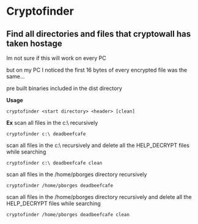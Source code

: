# Cryptofinder

## Find all directories and files that cryptowall has taken hostage

Im not sure if this will work on every PC

but on my PC I noticed the first 16 bytes of every encrypted file was the same...

pre built binaries included in the dist directory


**Usage**
```
cryptofinder <start directory> <header> [clean]
```

**Ex**
scan all files in the c:\ recursively
```
cryptofinder c:\ deadbeefcafe
```

scan all files in the c:\ recursively and delete all the HELP_DECRYPT files while searching
```
cryptofinder c:\ deadbeefcafe clean
```

scan all files in the /home/pborges directory recursively
```
cryptofinder /home/pborges deadbeefcafe
```

scan all files in the /home/pborges directory recursively and delete all the HELP_DECRYPT files while searching
```
cryptofinder /home/pborges deadbeefcafe clean
```
